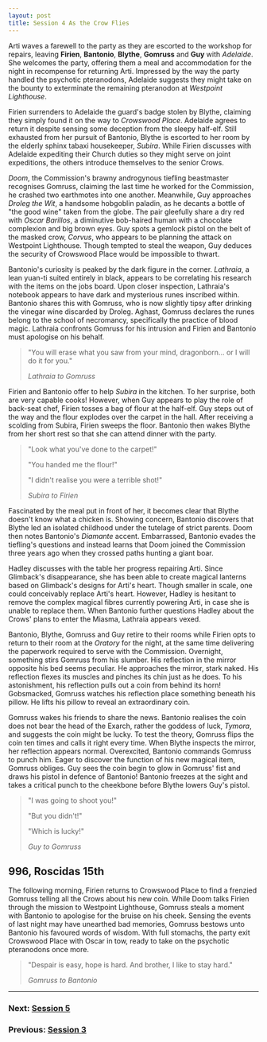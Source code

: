 ```yaml
---
layout: post
title: Session 4 As the Crow Flies
---
```


Arti waves a farewell to the party as they are escorted to the workshop for repairs, leaving **Firien**, **Bantonio**, **Blythe**, **Gomruss** and **Guy** with *Adelaide*. She welcomes the party, offering them a meal and accommodation for the night in recompense for returning Arti. Impressed by the way the party handled the psychotic pteranodons, Adelaide suggests they might take on the bounty to exterminate the remaining pteranodon at *Westpoint Lighthouse*.

Firien surrenders to Adelaide the guard's badge stolen by Blythe, claiming they simply found it on the way to *Crowswood Place*. Adelaide agrees to return it despite sensing some deception from the sleepy half-elf. Still exhausted from her pursuit of Bantonio, Blythe is escorted to her room by the elderly sphinx tabaxi housekeeper, *Subira*. While Firien discusses with Adelaide expediting their Church duties so they might serve on joint expeditions, the others introduce themselves to the senior Crows.

*Doom*, the Commission's brawny androgynous tiefling beastmaster recognises Gomruss, claiming the last time he worked for the Commission, he crashed two earthmotes into one another. Meanwhile, Guy approaches *Droleg the Wit*, a handsome hobgoblin paladin, as he decants a bottle of "the good wine" taken from the globe. The pair gleefully share a dry red with *Oscar Barillos*, a diminutive bob-haired human with a chocolate complexion and big brown eyes. Guy spots a gemlock pistol on the belt of the masked crow, *Corvus*, who appears to be planning the attack on Westpoint Lighthouse. Though tempted to steal the weapon, Guy deduces the security of Crowswood Place would be impossible to thwart.

Bantonio's curiosity is peaked by the dark figure in the corner. *Lathraia*, a lean yuan-ti suited entirely in black, appears to be correlating his research with the items on the jobs board. Upon closer inspection, Lathraia's notebook appears to have dark and mysterious runes inscribed within. Bantonio shares this with Gomruss, who is now slightly tipsy after drinking the vinegar wine discarded by Droleg. Aghast, Gomruss declares the runes belong to the school of necromancy, specifically the practice of blood magic. Lathraia confronts Gomruss for his intrusion and Firien and Bantonio must apologise on his behalf.

> "You will erase what you saw from your mind, dragonborn... or I will do it for you."
>
> *Lathraia to Gomruss*

Firien and Bantonio offer to help *Subira* in the kitchen. To her surprise, both are very capable cooks! However, when Guy appears to play the role of back-seat chef, Firien tosses a bag of flour at the half-elf. Guy steps out of the way and the flour explodes over the carpet in the hall. After receiving a scolding from Subira, Firien sweeps the floor. Bantonio then wakes Blythe from her short rest so that she can attend dinner with the party.

> "Look what you've done to the carpet!"
>
> "You handed me the flour!"
>
> "I didn't realise you were a terrible shot!"
>
> *Subira to Firien*

Fascinated by the meal put in front of her, it becomes clear that Blythe doesn't know what a chicken is. Showing concern, Bantonio discovers that Blythe led an isolated childhood under the tutelage of strict parents. Doom then notes Bantonio's *Diamante* accent. Embarrassed, Bantonio evades the tiefling's questions and instead learns that Doom joined the Commission three years ago when they crossed paths hunting a giant boar.

Hadley discusses with the table her progress repairing Arti. Since Glimback's disappearance, she has been able to create magical lanterns based on Glimback's designs for Arti's heart. Though smaller in scale, one could conceivably replace Arti's heart. However, Hadley is hesitant to remove the complex magical fibres currently powering Arti, in case she is unable to replace them. When Bantonio further questions Hadley about the Crows' plans to enter the Miasma, Lathraia appears vexed.

Bantonio, Blythe, Gomruss and Guy retire to their rooms while Firien opts to return to their room at the *Oratory* for the night, at the same time delivering the paperwork required to serve with the Commission. Overnight, something stirs Gomruss from his slumber. His reflection in the mirror opposite his bed seems peculiar. He approaches the mirror, stark naked. His reflection flexes its muscles and pinches its chin just as he does. To his astonishment, his reflection pulls out a coin from behind its horn! Gobsmacked, Gomruss watches his reflection place something beneath his pillow. He lifts his pillow to reveal an extraordinary coin.

Gomruss wakes his friends to share the news. Bantonio realises the coin does not bear the head of the Exarch, rather the goddess of luck, *Tymora*, and suggests the coin might be lucky. To test the theory, Gomruss flips the coin ten times and calls it right every time. When Blythe inspects the mirror, her reflection appears normal. Overexcited, Bantonio commands Gomruss to punch him. Eager to discover the function of his new magical item, Gomruss obliges. Guy sees the coin begin to glow in Gomruss' fist and draws his pistol in defence of Bantonio! Bantonio freezes at the sight and takes a critical punch to the cheekbone before Blythe lowers Guy's pistol.

> "I was going to shoot you!"
>
> "But you didn't!"
>
> "Which is lucky!"
>
> *Guy to Gomruss*

## **996, Roscidas 15th**

The following morning, Firien returns to Crowswood Place to find a frenzied Gomruss telling all the Crows about his new coin. While Doom talks Firien through the mission to Westpoint Lighthouse, Gomruss steals a moment with Bantonio to apologise for the bruise on his cheek. Sensing the events of last night may have unearthed bad memories, Gomruss bestows unto Bantonio his favoured words of wisdom. With full stomachs, the party exit Crowswood Place with Oscar in tow, ready to take on the psychotic pteranodons once more.

> "Despair is easy, hope is hard. And brother, I like to stay hard."
>
> *Gomruss to Bantonio*

---

### **Next: [Session 5](session-5)**
### **Previous: [Session 3](session-3)**
